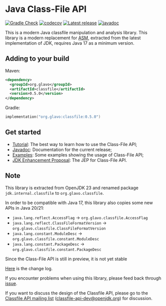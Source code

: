 # Java Class-File API

[![Gradle Check](https://github.com/Glavo/classfile/actions/workflows/check.yml/badge.svg)](https://github.com/Glavo/classfile/actions/workflows/check.yml)
[![codecov](https://codecov.io/gh/Glavo/classfile/branch/main/graph/badge.svg?token=O9EUO58YKZ)](https://codecov.io/gh/Glavo/classfile)
[![Latest release](https://img.shields.io/maven-central/v/org.glavo/classfile)](https://github.com/Glavo/classfile/releases/latest)
[![javadoc](https://javadoc.io/badge2/org.glavo/classfile/javadoc.svg)](https://javadoc.io/doc/org.glavo/classfile)

This is a modern Java classfile manipulation and analysis library.
This library is a modern replacement for [ASM](https://asm.ow2.io/), extracted from the latest implementation of JDK,
requires Java 17 as a minimum version.

## Adding to your build

Maven:
```xml
<dependency>
  <groupId>org.glavo</groupId>
  <artifactId>classfile</artifactId>
  <version>0.5.0</version>
</dependency>
```

Gradle:
```kotlin
implementation("org.glavo:classfile:0.5.0")
```

## Get started

* [Tutorial](https://javadoc.io/doc/org.glavo/classfile/latest/org.glavo.classfile/org/glavo/classfile/package-summary.html): The best way to learn how to use the Class-File API;
* [Javadoc](https://javadoc.io/doc/org.glavo/classfile): Documentation for the current release;
* [Examples](./src/examples/java): Some examples showing the usage of Class-File API;
* [JDK Enhancement Proposal](https://openjdk.org/jeps/466): The JEP for Class-File API.

## Note

This library is extracted from OpenJDK 23 and renamed package `jdk.internal.classfile` to `org.glavo.classfile`.

In order to be compatible with Java 17, this library also copies some new APIs in Java 20/21:

* `java.lang.reflect.AccessFlag` -> `org.glavo.classfile.AccessFlag`
* `java.lang.reflect.ClassFileFormatVersion` -> `org.glavo.classfile.ClassFileFormatVersion`
* `java.lang.constant.ModuleDesc` -> `org.glavo.classfile.constant.ModuleDesc`
* `java.lang.constant.PackageDesc` -> `org.glavo.classfile.constant.PackageDesc`

Since the Class-File API is still in preview, it is not yet stable

[Here](CHANGELOG.md) is the change log.  

If you encounter problems when using this library, please feed back through [issue](https://github.com/Glavo/classfile/issues).

If you want to discuss the design of the Classfile API, please go to the [Classfile API mailing list](https://mail.openjdk.org/mailman/listinfo/classfile-api-dev) (classfile-api-dev@openjdk.org) for discussion.
